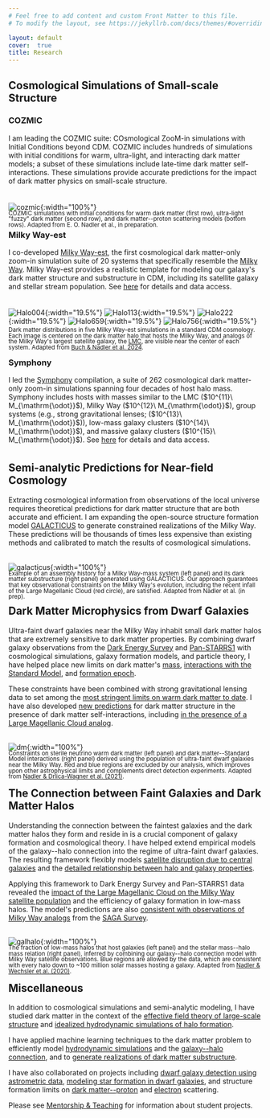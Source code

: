 ```yaml
---
# Feel free to add content and custom Front Matter to this file.
# To modify the layout, see https://jekyllrb.com/docs/themes/#overriding-theme-defaults

layout: default
cover:  true
title: Research
---
```


## Cosmological Simulations of Small-scale Structure

### COZMIC

<p style="margin-bottom: 35px">
I am leading the COZMIC suite: COsmological ZooM-in simulations with Initial Conditions beyond CDM. COZMIC includes hundreds of simulations with initial conditions for warm, ultra-light, and interacting dark matter models; a subset of these simulations include late-time dark matter self-interactions. These simulations provide accurate predictions for the impact of dark matter physics on small-scale structure.
</p>

![cozmic]({{eonadler.github.io}}/assets/img/cozmic_viz.jpeg){:width="100%"}
<p style="line-height: 1.0; margin-top: -15px; margin-bottom: -20px"><sub> 
COZMIC simulations with initial conditions for warm dark matter (first row), ultra-light "fuzzy" dark matter (second row), and dark matter--proton scattering models (bottom rows). Adapted from E. O. Nadler et al., in preparation.
</sub></p>

### Milky Way-est

<p style="margin-bottom: 35px">
I co-developed <a href="https://arxiv.org/abs/2404.08043">Milky Way-est</a>, the first cosmological dark matter-only zoom-in simulation suite of 20 systems that specifically resemble the <a href="https://en.wikipedia.org/wiki/Milky_Way">Milky Way</a>. Milky Way-est provides a realistic template for modeling our galaxy's dark matter structure and substructure in CDM, including its satellite galaxy and stellar stream population. See <a href="https://web.stanford.edu/group/gfc/gfcsims/build/html/mwest_overview.html">here</a> for details and data access.
</p>

![Halo004]({{eonadler.github.io}}/assets/img/frame__halo_004_mwest_00000.png){:width="19.5%"}
![Halo113]({{eonadler.github.io}}/assets/img/frame__halo_113_mwest_00000.png){:width="19.5%"}
![Halo222]({{eonadler.github.io}}/assets/img/frame__halo_222_mwest_00000.png){:width="19.5%"}
![Halo659]({{eonadler.github.io}}/assets/img/frame__halo_659_mwest_00000.png){:width="19.5%"}
![Halo756]({{eonadler.github.io}}/assets/img/frame__halo_756_mwest_00000.png){:width="19.5%"}
<p style="line-height: 1.0; margin-top: -10px; margin-bottom: -10px"><sub> 
Dark matter distributions in five Milky Way-est simulations in a standard CDM cosmology. Each image is centered on the dark matter halo that hosts the Milky Way, and analogs of the Milky Way's largest satellite galaxy, the <a href="https://en.wikipedia.org/wiki/Large_Magellanic_Cloud">LMC</a>, are visible near the center of each system. Adapted from <a href="https://arxiv.org/abs/2404.08043">Buch & Nadler et al. 2024</a>.
</sub></p>

### Symphony

<p style="margin-bottom: 35px">
I led the <a href="https://arxiv.org/abs/2209.02675">Symphony</a> compilation, a suite of 262 cosmological dark matter-only zoom-in simulations spanning four decades of host halo mass. Symphony includes hosts with masses similar to the LMC ($10^{11}\ M_{\mathrm{\odot}}$), Milky Way ($10^{12}\ M_{\mathrm{\odot}}$), group systems (e.g., strong gravitational lenses; ($10^{13}\ M_{\mathrm{\odot}}$)), low-mass galaxy clusters ($10^{14}\ M_{\mathrm{\odot}}$), and massive galaxy clusters ($10^{15}\ M_{\mathrm{\odot}}$). See <a href="https://web.stanford.edu/group/gfc/gfcsims/build/html/symphony_overview.html">here</a> for details and data access.
</sub></p>

## Semi-analytic Predictions for Near-field Cosmology

<p style="margin-bottom: 32px">
Extracting cosmological information from observations of the local universe requires theoretical predictions for dark matter structure that are both accurate and efficient. I am expanding the open-source structure formation model <a href="https://github.com/galacticusorg/galacticus/wiki">GALACTICUS</a> to generate constrained realizations of the Milky Way. These predictions will be thousands of times less expensive than existing methods and calibrated to match the results of cosmological simulations.
</p>

![galacticus]({{eonadler.github.io}}/assets/img/galacticus.png){:width="100%"}
<p style="line-height: 1.0; margin-top: -15px; margin-bottom: -20px"><sub> 
Example of an assembly history for a Milky Way-mass system (left panel) and its dark matter substructure (right panel) generated using GALACTICUS. Our approach guarantees that key observational constraints on the Milky Way's evolution, including the recent infall of the Large Magellanic Cloud (red circle), are satisfied. Adapted from Nadler et al. (in prep).
</sub></p>

## Dark Matter Microphysics from Dwarf Galaxies

Ultra-faint dwarf galaxies near the Milky Way inhabit small dark matter halos that are extremely sensitive to dark matter properties. By combining dwarf galaxy observations from the [Dark Energy Survey](https://www.darkenergysurvey.org/) and [Pan-STARRS1](https://www.ifa.hawaii.edu/research/Pan-STARRS.shtml) with cosmological simulations, galaxy formation models, and particle theory, I have helped place new limits on dark matter's [mass](https://arxiv.org/abs/2008.00022), [interactions with the Standard Model](https://arxiv.org/abs/1904.10000), and [formation epoch](https://arxiv.org/abs/2010.01137). 

These constraints have been combined with strong gravitational lensing data to set among the [most stringent limits on warm dark matter to date](https://arxiv.org/abs/2101.07810). I have also developed [new predictions](https://arxiv.org/abs/2001.08754) for dark matter structure in the presence of dark matter self-interactions, including [in the presence of a Large Magellanic Cloud analog](https://arxiv.org/abs/2109.12120).<br />
<br />

![dm]({{eonadler.github.io}}/assets/img/dm_constraints.png){:width="100%"}
<p style="line-height: 1.0; margin-top: -15px; margin-bottom: -15px"><sub> 
Constraints on sterile neutrino warm dark matter (left panel) and dark matter--Standard Model interactions (right panel) derived using the population of ultra-faint dwarf galaxies near the Milky Way. Red and blue regions are excluded by our analysis, which improves upon other astrophysical limits and complements direct detection experiments. Adapted from <a href="https://arxiv.org/abs/2008.00022">Nadler & Drlica-Wagner et al. (2021)</a>.
</sub></p>

## The Connection between Faint Galaxies and Dark Matter Halos

Understanding the connection between the faintest galaxies and the dark matter halos they form and reside in is a crucial component of galaxy formation and cosmological theory. I have helped extend empirical models of the galaxy--halo connection into the regime of ultra-faint dwarf galaxies. The resulting framework flexibly models [satellite disruption due to central galaxies](https://arxiv.org/abs/1712.04467) and the [detailed relationship between halo and galaxy properties](https://arxiv.org/abs/1809.05542).  

<p style="margin-bottom: 30px">
Applying this framework to Dark Energy Survey and Pan-STARRS1 data revealed the <a href="https://arxiv.org/abs/1912.03303">impact of the Large Magellanic Cloud on the Milky Way satellite population</a> and the efficiency of galaxy formation in low-mass halos. The model's predictions are also <a href="https://arxiv.org/abs/2008.12783">consistent with observations of Milky Way analogs</a> from the <a href="https://sagasurvey.org/">SAGA Survey</a>.
</p>

![galhalo]({{eonadler.github.io}}/assets/img/galhalo.png){:width="100%"}
<p style="line-height: 1.0; margin-top: -15px; margin-bottom: -15px"><sub>
The fraction of low-mass halos that host galaxies (left panel) and the stellar mass--halo mass relation (right panel), inferred by combining our galaxy--halo connection model with Milky Way satellite observations. Blue regions are allowed by the data, which are consistent with every halo down to ~100 million solar masses hosting a galaxy. Adapted from <a href="https://arxiv.org/abs/1912.03303">Nadler & Wechsler et al. (2020)</a>.
</sub></p>

## Miscellaneous

In addition to cosmological simulations and semi-analytic modeling, I have studied dark matter in the context of the [effective field theory of large-scale structure](https://arxiv.org/abs/1710.10308) and [idealized hydrodynamic simulations of halo formation](https://arxiv.org/abs/1701.01449).

I have applied machine learning techniques to the dark matter problem to efficiently model [hydrodynamic simulations](https://arxiv.org/abs/1712.04467) and the [galaxy--halo connection](https://cs230.stanford.edu/projects_fall_2018/posters/12264334.pdf), and to [generate realizations of dark matter substructure](http://cs229.stanford.edu/proj2017/final-reports/5210762.pdf).

I have also collaborated on projects including [dwarf galaxy detection using astrometric data](https://arxiv.org/abs/2012.00099), [modeling star formation in dwarf galaxies](https://arxiv.org/abs/2102.11876), and structure formation limits on [dark matter--proton](https://arxiv.org/abs/2010.02936) and [electron](https://arxiv.org/abs/2107.12380) scattering.

Please see [Mentorship & Teaching](./mentorship.markdown) for information about student projects.